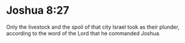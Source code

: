 # Joshua 8:27

Only the livestock and the spoil of that city Israel took as their plunder, according to the word of the Lord that he commanded Joshua.
